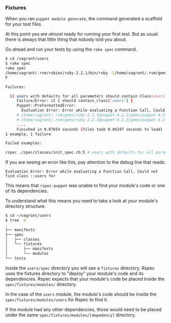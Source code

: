 ### Fixtures

When you ran `puppet module generate`, the command generated a scaffold for your test files.

At this point you are *almost* ready for running your first test. But as usual there is always that little thing that nobody told you about.

Go ahead and run your tests by using the `rake spec` command.

```bash
$ cd /vagrant/users
$ rake spec
rake spec
/home/vagrant/.rvm/rubies/ruby-2.2.1/bin/ruby -I/home/vagrant/.rvm/gems/ruby-2.2.1@puppet-4.2.2/gems/rspec-support-3.3.0/lib:/home/vagrant/.rvm/gems/ruby-2.2.1@puppet-4.2.2/gems/rspec-core-3.3.2/lib /home/vagrant/.rvm/gems/ruby-2.2.1@puppet-4.2.2/gems/rspec-core-3.3.2/exe/rspec --pattern spec/\{classes,defines,unit,functions,hosts,integration\}/\*\*/\*_spec.rb --color
F

Failures:

  1) users with defaults for all parameters should contain Class[users]
     Failure/Error: it { should contain_class('users') }
     Puppet::PreformattedError:
       Evaluation Error: Error while evaluating a Function Call, Could not find class ::users for vagrant-ubuntu-trusty-64.eau.wi.charter.com at line 1:1 on node vagrant-ubuntu-trusty-64.eau.wi.charter.com
     # /home/vagrant/.rvm/gems/ruby-2.2.1@puppet-4.2.2/gems/puppet-4.2.2/lib/puppet/parser/compiler.rb:207:in `block in evaluate_classes'
     # /home/vagrant/.rvm/gems/ruby-2.2.1@puppet-4.2.2/gems/puppet-4.2.2/lib/puppet/parser/compiler.rb:206:in `collect'
     ....
     Finished in 0.07654 seconds (files took 0.86197 seconds to load)
1 example, 1 failure

Failed examples:

rspec ./spec/classes/init_spec.rb:5 # users with defaults for all parameters should contain Class[users]
```

If you are seeing an error like this, pay attention to the debug line that reads:

`Evaluation Error: Error while evaluating a Function Call, Could not find class ::users for`

This means that `rspec-puppet` was unable to find your module's code or one of its dependencies.

To understand what this means you need to take a look at your module's directory structure. 

```bash
$ cd ~/vagrant/users
$ tree -d
.
├── manifests
├── spec
│   ├── classes
│   └── fixtures
│       ├── manifests
│       └── modules
└── tests
```

Inside the `users/spec` directory you will see a `fixtures` directory. Rspec uses the fixtures directory to "deploy" your module's code and its dependencies. Rspec expects that your module's code be placed inside the `spec/fixtures/modules/` directory. 

In the case of the `users` module, the module's code should be inside the `spec/fixtures/modules/users` for Rspec to find it.

If the module had any other dependencies, those would need to be placed under the same `spec/fixtures/modules/[depedency]` directory.




